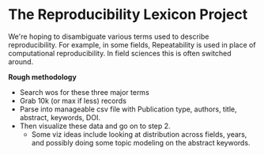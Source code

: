 
# The Reproducibility Lexicon Project

We're hoping to disambiguate various terms used to describe reproducibility. For example, in some fields, Repeatability is used in place of computational reproducibility. In field sciences this is often switched around.

__Rough methodology__

* Search wos for these three major terms
* Grab 10k (or max if less) records
* Parse into manageable csv file with Publication type, authors, title, abstract, keywords, DOI.
* Then visualize these data and go on to step 2.
    * Some viz ideas include looking at distribution across fields, years, and possibly doing some topic modeling on the abstract keywords.

